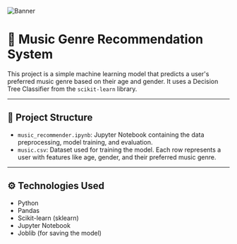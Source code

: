![Banner](images/p.png)
# 🎵 Music Genre Recommendation System

This project is a simple machine learning model that predicts a user's preferred music genre based on their age and gender. It uses a Decision Tree Classifier from the `scikit-learn` library.

---

## 📂 Project Structure

- `music_recommender.ipynb`: Jupyter Notebook containing the data preprocessing, model training, and evaluation.
- `music.csv`: Dataset used for training the model. Each row represents a user with features like age, gender, and their preferred music genre.

---

## ⚙️ Technologies Used

- Python
- Pandas
- Scikit-learn (sklearn)
- Jupyter Notebook
- Joblib (for saving the model)
